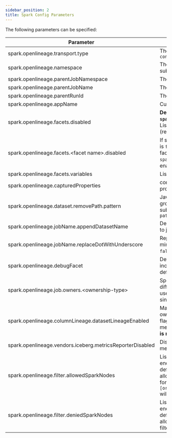 ```yaml
---
sidebar_position: 2
title: Spark Config Parameters
---
```



The following parameters can be specified:

| Parameter                                                 | Definition                                                                                                                                                                                                                                                                                                                                                             | Example                                       |
|-----------------------------------------------------------|------------------------------------------------------------------------------------------------------------------------------------------------------------------------------------------------------------------------------------------------------------------------------------------------------------------------------------------------------------------------|-----------------------------------------------|
| spark.openlineage.transport.type                          | The transport type used for event emit, default type is `console`                                                                                                                                                                                                                                                                                                      | http                                          |
| spark.openlineage.namespace                               | The default namespace to be applied for any jobs submitted                                                                                                                                                                                                                                                                                                             | MyNamespace                                   |
| spark.openlineage.parentJobNamespace                      | The job namespace to be used for the parent job facet                                                                                                                                                                                                                                                                                                                  | ParentJobNamespace                            |
| spark.openlineage.parentJobName                           | The job name to be used for the parent job facet                                                                                                                                                                                                                                                                                                                       | ParentJobName                                 |
| spark.openlineage.parentRunId                             | The RunId of the parent job that initiated this Spark job                                                                                                                                                                                                                                                                                                              | xxxx-xxxx-xxxx-xxxx                           |
| spark.openlineage.appName                                 | Custom value overwriting Spark app name in events                                                                                                                                                                                                                                                                                                                      | AppName                                       |
| spark.openlineage.facets.disabled                         | **Deprecated: Use the property `spark.openlineage.facets<facet name>.disabled` instead**. List of facets to filter out from the events, enclosed in `[]` (required from 0.21.x) and separated by `;`, default is `[]`                                                                                                                                                  | \[columnLineage;\]                            |
| spark.openlineage.facets.&lt;facet name&gt;.disabled      | If set to true, it disables the specific facet. The default value is `false`. The name of the facet can be hierarchical. The facets disabled by default are `debug`, `spark.logicalPlan` and `spark_unknown`. You have to switch the flag to `false` to enable them.                                                                                                   | true                                          |
| spark.openlineage.facets.variables                        | List of environment variables (System.getenv()                                                                                                                                                                                                                                                                                                                         | \[columnLineage;\]                            |
| spark.openlineage.capturedProperties                      | comma separated list of properties to be captured in spark properties facet (default `spark.master`, `spark.app.name`)                                                                                                                                                                                                                                                 | "spark.example1,spark.example2"               |
| spark.openlineage.dataset.removePath.pattern              | Java regular expression that removes `?<remove>` named group from dataset path. Can be used to last path subdirectories from paths like `s3://my-whatever-path/year=2023/month=04`                                                                                                                                                                                     | `(.*)(?<remove>\/.*\/.*)`                     |
| spark.openlineage.jobName.appendDatasetName               | Decides whether output dataset name should be appended to job name. By default `true`.                                                                                                                                                                                                                                                                                 | false                                         |
| spark.openlineage.jobName.replaceDotWithUnderscore        | Replaces dots in job name with underscore. Can be used to mimic legacy behaviour on Databricks platform. By default `false`.                                                                                                                                                                                                                                           | false                                         |
| spark.openlineage.debugFacet                              | Determines whether debug facet shall be generated and included within the event. Set `enabled` to turn it on. By default, facet is disabled.                                                                                                                                                                                                                           | enabled                                       |
| spark.openlineage.job.owners.\<ownership-type\>           | Specifies ownership of the job. Multiple entries with different types are allowed. Config key name and value are used to create job ownership type and name (available since 1.13).                                                                                                                                                                                    | spark.openlineage.job.owners.team="Some Team" |
| spark.openlineage.columnLineage.datasetLineageEnabled     | Makes the dataset dependencies to be included in their own property `dataset` in the column lineage pattern. If this flag is set to `false`, then the dataset dependencies are merged into `fields` property. The default value is `false`. **It is recommended to set it to `true`**                                                                                  | true                                          |
| spark.openlineage.vendors.iceberg.metricsReporterDisabled | Disables metrics reporter for Iceberg which turns off mechanism to collect scan and commit reports.                                                                                                                                                                                                                                                                    | false                                         |
| spark.openlineage.filter.allowedSparkNodes                | List of Spark plan nodes' names separated with `;` and enclosed within `[]`. Some Spark nodes are filtered by default to not trigger OpenLineage events. This setting allows to override default behaviour and remove filtering for specified nodes. Example usage: `[org.apache.spark.sql.catalyst.plans.logical.Aggregate]` will enable events for `Aggregate` nodes | empty list                                    |
| spark.openlineage.filter.deniedSparkNodes                 | List of Spark plan nodes' names separated with `;` and enclosed within `[]`. Some Spark nodes are filtered by default to not trigger OpenLineage events. This setting allows to override default behaviour and add more nodes to filter.          | empty list                                    |

